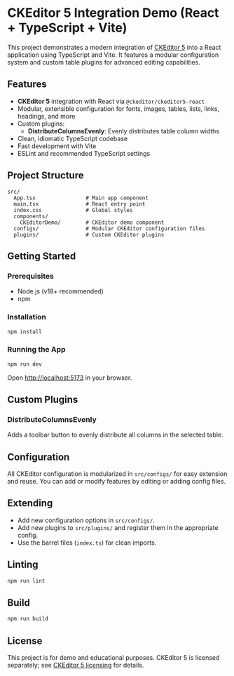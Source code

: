 # CKEditor 5 Integration Demo (React + TypeScript + Vite)

This project demonstrates a modern integration of [CKEditor 5](https://ckeditor.com/ckeditor-5/) into a React application using TypeScript and Vite. It features a modular configuration system and custom table plugins for advanced editing capabilities.

## Features

- **CKEditor 5** integration with React via `@ckeditor/ckeditor5-react`
- Modular, extensible configuration for fonts, images, tables, lists, links, headings, and more
- Custom plugins:
  - **DistributeColumnsEvenly**: Evenly distributes table column widths
- Clean, idiomatic TypeScript codebase
- Fast development with Vite
- ESLint and recommended TypeScript settings

## Project Structure

```
src/
  App.tsx                # Main app component
  main.tsx               # React entry point
  index.css              # Global styles
  components/
    CKEditorDemo/        # CKEditor demo component
  configs/               # Modular CKEditor configuration files
  plugins/               # Custom CKEditor plugins
```

## Getting Started

### Prerequisites

- Node.js (v18+ recommended)
- npm

### Installation

```bash
npm install
```

### Running the App

```bash
npm run dev
```

Open [http://localhost:5173](http://localhost:5173) in your browser.

## Custom Plugins

### DistributeColumnsEvenly

Adds a toolbar button to evenly distribute all columns in the selected table.

## Configuration

All CKEditor configuration is modularized in `src/configs/` for easy extension and reuse. You can add or modify features by editing or adding config files.

## Extending

- Add new configuration options in `src/configs/`.
- Add new plugins to `src/plugins/` and register them in the appropriate config.
- Use the barrel files (`index.ts`) for clean imports.

## Linting

```bash
npm run lint
```

## Build

```bash
npm run build
```

## License

This project is for demo and educational purposes. CKEditor 5 is licensed separately; see [CKEditor 5 licensing](https://ckeditor.com/legal/ckeditor-oss-license/) for details.
